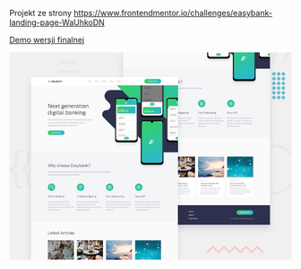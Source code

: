 Projekt ze strony https://www.frontendmentor.io/challenges/easybank-landing-page-WaUhkoDN

[Demo wersji finalnej](https://angron-dev.github.io/Easy-bank-landing-page/)

 
![Design preview for the Easybank landing page coding challenge](./design/desktop-preview.jpg)

